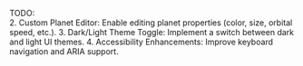 TODO:  
    2. Custom Planet Editor: Enable editing planet properties (color, size, orbital
        speed, etc.).
    3. Dark/Light Theme Toggle: Implement a switch between dark and light UI
        themes.
    4. Accessibility Enhancements: Improve keyboard navigation and ARIA support.